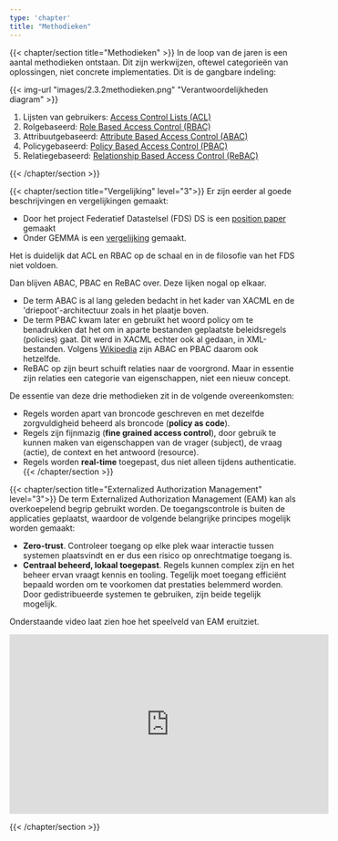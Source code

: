 ```yaml
---
type: 'chapter'
title: "Methodieken"
---
```

{{< chapter/section title="Methodieken" >}}
In de loop van de jaren is een aantal methodieken ontstaan. Dit zijn werkwijzen, oftewel categorie&euml;n van oplossingen, niet concrete implementaties.
Dit is de gangbare indeling:

{{< img-url "images/2.3.2methodieken.png" "Verantwoordelijkheden diagram" >}}

1. Lijsten van gebruikers: [Access Control Lists (ACL)](https://en.wikipedia.org/wiki/Access-control_list)
2. Rolgebaseerd: [Role Based Access Control (RBAC)](https://en.wikipedia.org/wiki/Role-based_access_control)
3. Attribuutgebaseerd: [Attribute Based Access Control (ABAC)](https://en.wikipedia.org/wiki/Attribute-based_access_control)
4. Policygebaseerd: [Policy Based Access Control (PBAC)](https://en.wikipedia.org/wiki/Attribute-based_access_control)
5. Relatiegebaseerd: [Relationship Based Access Control (ReBAC)](https://en.wikipedia.org/wiki/Relationship-based_access_control)

{{< /chapter/section >}}

{{< chapter/section title="Vergelijking" level="3">}}
Er zijn eerder al goede beschrijvingen en vergelijkingen gemaakt:
- Door het project Federatief Datastelsel (FDS) DS is een [ position paper](https://federatief.datastelsel.nl/kennisbank/pbac/) gemaakt
- Onder GEMMA is een [vergelijking](https://www.gemmaonline.nl/wiki/WMA_RBAC_ABAC_en_PBAC) gemaakt.

Het is duidelijk dat ACL en RBAC op de schaal en in de filosofie van het FDS niet voldoen.

Dan blijven ABAC, PBAC en ReBAC over. Deze lijken nogal op elkaar.
- De term ABAC is al lang geleden bedacht in het kader van XACML en de 'driepoot'-architectuur zoals in het plaatje boven.
- De term PBAC kwam later en gebruikt het woord policy om te benadrukken dat het om in aparte bestanden geplaatste beleidsregels (policies) gaat. Dit werd in XACML echter ook al gedaan, in XML-bestanden. Volgens [Wikipedia](https://en.wikipedia.org/wiki/Attribute-based_access_control) zijn ABAC en PBAC daarom ook hetzelfde.
- ReBAC op zijn beurt schuift relaties naar de voorgrond. Maar in essentie zijn relaties een categorie van eigenschappen, niet een nieuw concept.

De essentie van deze drie methodieken zit in de volgende overeenkomsten:

- Regels worden apart van broncode geschreven en met dezelfde zorgvuldigheid beheerd als broncode (**policy as code**).
- Regels zijn fijnmazig (**fine grained access control**), door gebruik te kunnen maken van eigenschappen van de vrager (subject), de vraag (actie), de context en het antwoord (resource).
- Regels worden **real-time** toegepast, dus niet alleen tijdens authenticatie.
{{< /chapter/section >}}

{{< chapter/section title="Externalized Authorization Management" level="3">}}
De term Externalized Authorization Management (EAM) kan als overkoepelend begrip gebruikt worden. De toegangscontrole is buiten de applicaties geplaatst, waardoor de volgende belangrijke principes mogelijk worden gemaakt:
- **Zero-trust**. Controleer toegang op elke plek waar interactie tussen systemen plaatsvindt en er dus een risico op onrechtmatige toegang is. 
- **Centraal beheerd, lokaal toegepast**. Regels kunnen complex zijn en het beheer ervan vraagt kennis en tooling. Tegelijk moet toegang efficiënt bepaald
worden om te voorkomen dat prestaties belemmerd worden. Door gedistribueerde systemen te gebruiken, zijn beide tegelijk mogelijk.

Onderstaande video laat zien hoe het speelveld van EAM eruitziet.

<iframe width="560" height="315" src="https://www.youtube.com/embed/QBs4G2WUP7U?si=CALnZ-582uDPCmug" title="YouTube video player" frameborder="0" allow="accelerometer; autoplay; clipboard-write; encrypted-media; gyroscope; picture-in-picture; web-share" referrerpolicy="strict-origin-when-cross-origin" allowfullscreen></iframe>


{{< /chapter/section >}}
